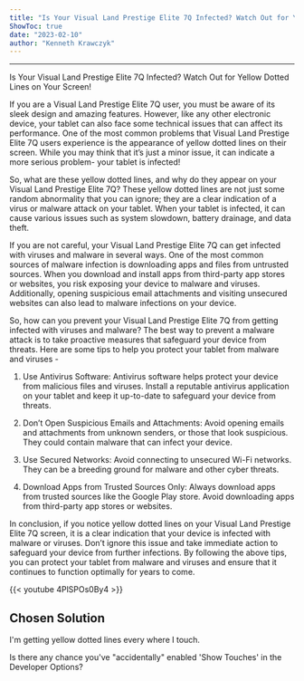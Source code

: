 ```yaml
---
title: "Is Your Visual Land Prestige Elite 7Q Infected? Watch Out for Yellow Dotted Lines on Your Screen!"
ShowToc: true 
date: "2023-02-10"
author: "Kenneth Krawczyk"
---
```

*****
Is Your Visual Land Prestige Elite 7Q Infected? Watch Out for Yellow Dotted Lines on Your Screen!

If you are a Visual Land Prestige Elite 7Q user, you must be aware of its sleek design and amazing features. However, like any other electronic device, your tablet can also face some technical issues that can affect its performance. One of the most common problems that Visual Land Prestige Elite 7Q users experience is the appearance of yellow dotted lines on their screen. While you may think that it’s just a minor issue, it can indicate a more serious problem- your tablet is infected!

So, what are these yellow dotted lines, and why do they appear on your Visual Land Prestige Elite 7Q? These yellow dotted lines are not just some random abnormality that you can ignore; they are a clear indication of a virus or malware attack on your tablet. When your tablet is infected, it can cause various issues such as system slowdown, battery drainage, and data theft.

If you are not careful, your Visual Land Prestige Elite 7Q can get infected with viruses and malware in several ways. One of the most common sources of malware infection is downloading apps and files from untrusted sources. When you download and install apps from third-party app stores or websites, you risk exposing your device to malware and viruses. Additionally, opening suspicious email attachments and visiting unsecured websites can also lead to malware infections on your device.

So, how can you prevent your Visual Land Prestige Elite 7Q from getting infected with viruses and malware? The best way to prevent a malware attack is to take proactive measures that safeguard your device from threats. Here are some tips to help you protect your tablet from malware and viruses -

1. Use Antivirus Software: Antivirus software helps protect your device from malicious files and viruses. Install a reputable antivirus application on your tablet and keep it up-to-date to safeguard your device from threats.

2. Don’t Open Suspicious Emails and Attachments: Avoid opening emails and attachments from unknown senders, or those that look suspicious. They could contain malware that can infect your device.

3. Use Secured Networks: Avoid connecting to unsecured Wi-Fi networks. They can be a breeding ground for malware and other cyber threats.

4. Download Apps from Trusted Sources Only: Always download apps from trusted sources like the Google Play store. Avoid downloading apps from third-party app stores or websites.

In conclusion, if you notice yellow dotted lines on your Visual Land Prestige Elite 7Q screen, it is a clear indication that your device is infected with malware or viruses. Don’t ignore this issue and take immediate action to safeguard your device from further infections. By following the above tips, you can protect your tablet from malware and viruses and ensure that it continues to function optimally for years to come.

{{< youtube 4PlSPOs0By4 >}} 



## Chosen Solution
 I'm getting yellow dotted lines every where I touch.

 Is there any chance you've "accidentally" enabled 'Show Touches' in the Developer Options?




